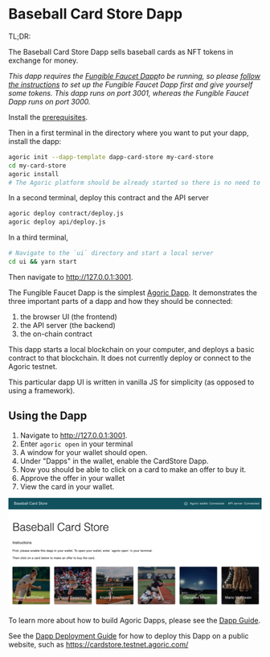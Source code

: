 # Baseball Card Store Dapp

TL;DR:

The Baseball Card Store Dapp sells baseball cards as NFT tokens in
exchange for money.

*This dapp requires the
[Fungible Faucet Dapp](https://github.com/Agoric/dapp-fungible-faucet)to be running, so
please [follow the
instructions](https://github.com/Agoric/dapp-fungible-faucet) to set
up the Fungible Faucet Dapp first and give yourself some tokens. This
dapp runs on port 3001, whereas the Fungible Faucet Dapp runs on port 3000.*

Install the
[prerequisites](https://agoric.com/documentation/getting-started/before-using-agoric.html).


Then in a first terminal in the directory where you want to put your dapp, install the dapp:
```sh
agoric init --dapp-template dapp-card-store my-card-store
cd my-card-store
agoric install
# The Agoric platform should be already started so there is no need to run `agoric start`
```

In a second terminal, deploy this contract and the API server
```sh
agoric deploy contract/deploy.js
agoric deploy api/deploy.js
```

In a third terminal, 
```sh
# Navigate to the `ui` directory and start a local server
cd ui && yarn start
```
Then navigate to http://127.0.0.1:3001.

The Fungible Faucet Dapp is the simplest [Agoric
Dapp](https://agoric.com/documentation/dapps/). It
demonstrates the three important parts of
a dapp and how they should be connected:
1. the browser UI (the frontend)
2. the API server (the backend)
3. the on-chain contract

This dapp starts a local
blockchain on your computer, and deploys a basic contract to that
blockchain. It does not currently deploy or connect to the Agoric testnet.

This particular dapp UI is written in vanilla JS for simplicity (as
opposed to using a framework).

## Using the Dapp

1. Navigate to http://127.0.0.1:3001.
2. Enter `agoric open` in your terminal
3. A window for your wallet should open.
4. Under "Dapps" in the wallet, enable the CardStore Dapp.
5. Now you should be able to click on a card to make an offer to buy
   it.
6. Approve the offer in your wallet
7. View the card in your wallet.

![Card Store](./readme-assets/card-store.png)

To learn more about how to build Agoric Dapps, please see the [Dapp Guide](https://agoric.com/documentation/dapps/).

See the [Dapp Deployment Guide](https://github.com/Agoric/agoric-sdk/wiki/Dapp-Deployment-Guide) for how to deploy this Dapp on a public website, such as https://cardstore.testnet.agoric.com/
